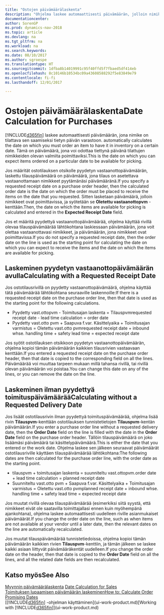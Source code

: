 ```yaml
---
title: "Ostojen päivämäärälaskenta"
description: "Ohjelma laskee automaattisesti päivämäärän, jolloin nimike on tilattava sen saamiseksi tietyn päivän varastoon. Tämä on päivämäärä, jona voi odottaa tiettynä päivänä tilattujen nimikkeiden olevan valmiita poimittaviksi."
documentationcenter: 
author: SorenGP
ms.prod: dynamics-nav-2018
ms.topic: article
ms.devlang: na
ms.tgt_pltfrm: na
ms.workload: na
ms.search.keywords: 
ms.date: 08/10/2017
ms.author: sgroespe
ms.translationtype: HT
ms.sourcegitcommit: 1dfba8b14019991c95f40ffd5f7fbaed5df414eb
ms.openlocfilehash: 8c10146b10534bc09a43608588292f5e83849e79
ms.contentlocale: fi-fi
ms.lasthandoff: 12/01/2017

---
```

# <a name="date-calculation-for-purchases"></a><span data-ttu-id="7d1b4-104">Ostojen päivämäärälaskenta</span><span class="sxs-lookup"><span data-stu-id="7d1b4-104">Date Calculation for Purchases</span></span>
[!INCLUDE[d365fin](includes/d365fin_md.md)]<span data-ttu-id="7d1b4-105"> laskee automaattisesti päivämäärän, jona nimike on tilattava sen saamiseksi tietyn päivän varastoon.</span><span class="sxs-lookup"><span data-stu-id="7d1b4-105"> automatically calculates the date on which you must order an item to have it in inventory on a certain date.</span></span> <span data-ttu-id="7d1b4-106">Tämä on päivämäärä, jona voi odottaa tiettynä päivänä tilattujen nimikkeiden olevan valmiita poimittaviksi.</span><span class="sxs-lookup"><span data-stu-id="7d1b4-106">This is the date on which you can expect items ordered on a particular date to be available for picking.</span></span>  

<span data-ttu-id="7d1b4-107">Jos määrität ostotilauksen otsikolle pyydetyn vastaanottopäivämäärän, laskettu tilauspäivämäärä on päivämäärä, jona tilaus on asetettava vastaanottamaan nimikkeet pyytämänäsi päivämääränä.</span><span class="sxs-lookup"><span data-stu-id="7d1b4-107">If you specify a requested receipt date on a purchase order header, then the calculated order date is the date on which the order must be placed to receive the items on the date that you requested.</span></span> <span data-ttu-id="7d1b4-108">Sitten lasketaan päivämäärä, jolloin nimikkeet ovat poimittavissa, ja syötetään se **Oletettu vastaanottopvm** -kenttään.</span><span class="sxs-lookup"><span data-stu-id="7d1b4-108">Then, the date on which the items are available for picking is calculated and entered in the **Expected Receipt Date** field.</span></span>  

<span data-ttu-id="7d1b4-109">Jos et määritä pyydettyä vastaanottopäivämäärää, ohjelma käyttää rivillä olevaa tilauspäivämäärää lähtökohtana laskiessaan päivämäärän, jona voit olettaa vastaanottavasi nimikkeet, ja päivämäärän, jona nimikkeet ovat poimittavissa.</span><span class="sxs-lookup"><span data-stu-id="7d1b4-109">If you do not specify a requested receipt date, then the order date on the line is used as the starting point for calculating the date on which you can expect to receive the items and the date on which the items are available for picking.</span></span>  

## <a name="calculating-with-a-requested-receipt-date"></a><span data-ttu-id="7d1b4-110">Laskeminen pyydetyn vastaanottopäivämäärän avulla</span><span class="sxs-lookup"><span data-stu-id="7d1b4-110">Calculating with a Requested Receipt Date</span></span>  
<span data-ttu-id="7d1b4-111">Jos ostotilausrivillä on pyydetty vastaanottopäivämäärä, ohjelma käyttää tätä päivämäärää lähtökohtana seuraaville laskennoille:</span><span class="sxs-lookup"><span data-stu-id="7d1b4-111">If there is a requested receipt date on the purchase order line, then that date is used as the starting point for the following calculations.</span></span>  

- <span data-ttu-id="7d1b4-112">Pyydetty vast.ottopvm - Toimitusajan laskenta = Tilauspvm</span><span class="sxs-lookup"><span data-stu-id="7d1b4-112">requested receipt date - lead time calculation = order date</span></span>  
- <span data-ttu-id="7d1b4-113">Pyydetty vast.otto pvm + Saapuva f.var. Käsittelyaika + Toimitusajan varmistus = Oletettu vast.otto pvm</span><span class="sxs-lookup"><span data-stu-id="7d1b4-113">requested receipt date + inbound whse. handling time + safety lead time = expected receipt date</span></span>  

<span data-ttu-id="7d1b4-114">Jos syötit ostotilauksen otsikkoon pyydetyn vastaanottopäivämäärän, ohjelma kopioi tämän päivämäärän kaikkien tilausrivien vastaavaan kenttään.</span><span class="sxs-lookup"><span data-stu-id="7d1b4-114">If you entered a requested receipt date on the purchase order header, then that date is copied to the corresponding field on all the lines.</span></span> <span data-ttu-id="7d1b4-115">Päivämäärää voi muuttaa tarpeen mukaan millä tahansa rivillä, tai rivillä olevan päivämäärän voi poistaa.</span><span class="sxs-lookup"><span data-stu-id="7d1b4-115">You can change this date on any of the lines, or you can remove the date on the line.</span></span>  

## <a name="calculating-without-a-requested-delivery-date"></a><span data-ttu-id="7d1b4-116">Laskeminen ilman pyydettyä toimituspäivämäärää</span><span class="sxs-lookup"><span data-stu-id="7d1b4-116">Calculating without a Requested Delivery Date</span></span>  
<span data-ttu-id="7d1b4-117">Jos lisäät ostotilausrivin ilman pyydettyä toimituspäivämäärää, ohjelma lisää rivin **Tilauspvm**-kenttään ostotilauksen tunnistetietojen **Tilauspvm**-kentän päivämäärän.</span><span class="sxs-lookup"><span data-stu-id="7d1b4-117">If you enter a purchase order line without a requested delivery date, then the **Order Date** field on the line is filled with the date in the **Order Date** field on the purchase order header.</span></span> <span data-ttu-id="7d1b4-118">Tällöin tilauspäivämäärä on joko lisäämäsi päivämäärä tai käsittelypäivämäärä.</span><span class="sxs-lookup"><span data-stu-id="7d1b4-118">This is either the date that you entered or the work date.</span></span> <span data-ttu-id="7d1b4-119">Ohjelma laskee sen jälkeen seuraavat päivämäärät ostotilausriville käyttäen tilauspäivämäärää lähtökohtana:</span><span class="sxs-lookup"><span data-stu-id="7d1b4-119">The following dates are then calculated for the purchase order line, with the order date as the starting point.</span></span>  

- <span data-ttu-id="7d1b4-120">tilauspvm + toimitusajan laskenta = suunniteltu vast.ottopvm.</span><span class="sxs-lookup"><span data-stu-id="7d1b4-120">order date + lead time calculation = planned receipt date</span></span>  
- <span data-ttu-id="7d1b4-121">Suunniteltu vast.otto pvm + Saapuva f.var. Käsittelyaika + Toimitusajan varmistus = Oletettu vast.otto pvm</span><span class="sxs-lookup"><span data-stu-id="7d1b4-121">planned receipt date + inbound whse. handling time + safety lead time = expected receipt date</span></span>  

<span data-ttu-id="7d1b4-122">Jos muutat rivillä olevaa tilauspäivämäärää (esimerkiksi siitä syystä, että nimikkeet eivät ole saatavilla toimittajallasi ennen kuin myöhempänä ajankohtana), ohjelma laskee automaattisesti uudelleen riville asianmukaiset päivämäärät.</span><span class="sxs-lookup"><span data-stu-id="7d1b4-122">If you change the order date on the line, such as when items are not available at your vendor until a later date, then the relevant dates on the line are automatically recalculated.</span></span>  

<span data-ttu-id="7d1b4-123">Jos muutat tilauspäivämäärää tunnistetiedoissa, ohjelma kopioi tämän päivämäärän kaikkien rivien **Tilauspvm**-kenttiin, ja tämän jälkeen se laskee kaikki asiaan liittyvät päivämääräkentät uudelleen.</span><span class="sxs-lookup"><span data-stu-id="7d1b4-123">If you change the order date on the header, then that date is copied to the **Order Date** field on all the lines, and all the related date fields are then recalculated.</span></span>  

## <a name="see-also"></a><span data-ttu-id="7d1b4-124">Katso myös</span><span class="sxs-lookup"><span data-stu-id="7d1b4-124">See Also</span></span>  
 <span data-ttu-id="7d1b4-125">[Myynnin päivämäärälaskenta](sales-date-calculation-for-sales.md) </span><span class="sxs-lookup"><span data-stu-id="7d1b4-125">[Date Calculation for Sales](sales-date-calculation-for-sales.md) </span></span>  
 [<span data-ttu-id="7d1b4-126">Toimituksen lupaamisen päivämäärän laskeminen</span><span class="sxs-lookup"><span data-stu-id="7d1b4-126">How to: Calculate Order Promising Dates</span></span>](sales-how-to-calculate-order-promising-dates.md)  
 <span data-ttu-id="7d1b4-127">[[!INCLUDE[d365fin](includes/d365fin_md.md)] -ohjelman käyttäminen](ui-work-product.md)</span><span class="sxs-lookup"><span data-stu-id="7d1b4-127">[Working with [!INCLUDE[d365fin](includes/d365fin_md.md)]](ui-work-product.md)</span></span>

